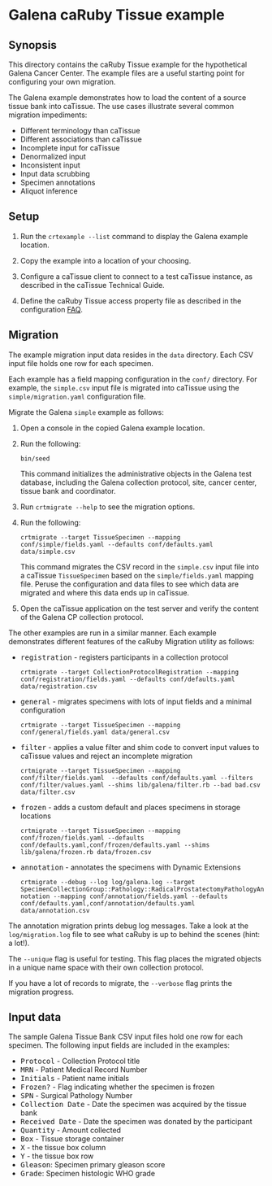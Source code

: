 Galena caRuby Tissue example
============================

Synopsis
--------
This directory contains the caRuby Tissue example for the hypothetical Galena Cancer Center.
The example files are a useful starting point for configuring your own migration.

The Galena example demonstrates how to load the content of a source tissue bank into caTissue.
The use cases illustrate several common migration impediments:

* Different terminology than caTissue
* Different associations than caTissue
* Incomplete input for caTissue
* Denormalized input
* Inconsistent input
* Input data scrubbing
* Specimen annotations
* Aliquot inference

Setup
-----
1. Run the `crtexample --list` command to display the Galena example location.

2. Copy the example into a location of your choosing.

3. Configure a caTissue client to connect to a test caTissue instance, as described in the
   caTissue Technical Guide.

4. Define the caRuby Tissue access property file as described in the configuration
   [FAQ](how-do-i-configure-caruby-to-work-with-catissue).

Migration
---------
The example migration input data resides in the `data` directory.
Each CSV input file holds one row for each specimen.

Each example has a field mapping configuration in the `conf/` directory.
For example, the `simple.csv` input file is migrated into caTissue using the
`simple/migration.yaml` configuration file.

Migrate the Galena `simple` example as follows:

1. Open a console in the copied Galena example location.

2. Run the following:

   `bin/seed`
   
   This command initializes the administrative objects in the Galena test database,
   including the Galena collection protocol, site, cancer center, tissue bank and coordinator.
   
3. Run `crtmigrate --help` to see the migration options.

4. Run the following:

   `crtmigrate --target TissueSpecimen --mapping conf/simple/fields.yaml --defaults conf/defaults.yaml data/simple.csv`

   This command migrates the CSV record in the `simple.csv` input file into a caTissue
   `TissueSpecimen` based on the `simple/fields.yaml` mapping file.
   Peruse the configuration and data files to see which data are migrated and
   where this data ends up in caTissue.
   
5. Open the caTissue application on the test server and verify the content of the
   Galena CP collection protocol.
   
The other examples are run in a similar manner. Each example demonstrates different
features of the caRuby Migration utility as follows:

* <tt>registration</tt> - registers participants in a collection protocol

  `crtmigrate --target CollectionProtocolRegistration --mapping conf/registration/fields.yaml --defaults conf/defaults.yaml data/registration.csv`

* <tt>general</tt> - migrates specimens with lots of input fields and a minimal configuration

  `crtmigrate --target TissueSpecimen --mapping conf/general/fields.yaml data/general.csv`

* <tt>filter</tt> - applies a value filter and shim code to convert input values to caTissue values and reject an incomplete migration

  `crtmigrate --target TissueSpecimen --mapping conf/filter/fields.yaml  --defaults conf/defaults.yaml --filters conf/filter/values.yaml --shims lib/galena/filter.rb --bad bad.csv data/filter.csv`

* <tt>frozen</tt> - adds a custom default and places specimens in storage locations

  `crtmigrate --target TissueSpecimen --mapping conf/frozen/fields.yaml --defaults conf/defaults.yaml,conf/frozen/defaults.yaml --shims lib/galena/frozen.rb data/frozen.csv`

* <tt>annotation</tt> - annotates the specimens with Dynamic Extensions

  `crtmigrate --debug --log log/galena.log --target SpecimenCollectionGroup::Pathology::RadicalProstatectomyPathologyAnnotation --mapping conf/annotation/fields.yaml --defaults conf/defaults.yaml,conf/annotation/defaults.yaml data/annotation.csv`

The annotation migration prints debug log messages. Take a look at the `log/migration.log` file to see
what caRuby is up to behind the scenes (hint: a lot!).

The `--unique` flag is useful for testing. This flag places the migrated objects in a unique name space with their own collection protocol.

If you have a lot of records to migrate, the `--verbose` flag prints the migration progress.

Input data
----------
The sample Galena Tissue Bank CSV input files hold one row for each specimen.
The following input fields are included in the examples:

* <tt>Protocol</tt> - Collection Protocol title
* <tt>MRN</tt> - Patient Medical Record Number
* <tt>Initials</tt> - Patient name initials
* <tt>Frozen?</tt> - Flag indicating whether the specimen is frozen
* <tt>SPN</tt> - Surgical Pathology Number
* <tt>Collection Date</tt> - Date the specimen was acquired by the tissue bank
* <tt>Received Date</tt> - Date the specimen was donated by the participant
* <tt>Quantity</tt> - Amount collected
* <tt>Box</tt> - Tissue storage container
* <tt>X</tt> - the tissue box column
* <tt>Y</tt> - the tissue box row
* <tt>Gleason</tt>: Specimen primary gleason score
* <tt>Grade</tt>: Specimen histologic WHO grade

